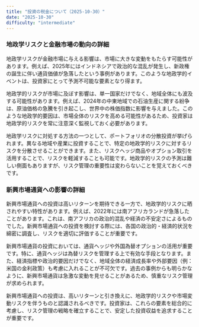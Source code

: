 ```yaml
---
title: "投資の税金について（2025-10-30）"
date: "2025-10-30"
difficulty: "intermediate"
---
```


### 地政学リスクと金融市場の動向の詳細

地政学リスクが金融市場に与える影響は、市場に大きな変動をもたらす可能性があります。例えば、2025年にはインドネシアで政治的な混乱が発生し、新政権の誕生に伴い通貨価値が急落したという事例があります。このような地政学的イベントは、投資家にとって予測不可能な要素となり得ます。

地政学的リスクが市場に及ぼす影響は、単一国家だけでなく、地域全体にも波及する可能性があります。例えば、2024年の中東地域での石油生産に関する紛争は、原油価格の急騰を引き起こし、世界中の株価指数に影響を与えました。このような地政学的要因は、市場全体のリスクを高める可能性があるため、投資家は地政学的リスクを常に注意深く監視しておく必要があります。

地政学リスクに対処する方法の一つとして、ポートフォリオの分散投資が挙げられます。異なる地域や産業に投資することで、特定の地政学的リスクに対するリスクを分散させることができます。また、リスクヘッジ商品やオプション取引を活用することで、リスクを軽減することも可能です。地政学的リスクの予測は難しい側面もありますが、リスク管理の重要性は変わらないことを覚えておくべきです。

### 新興市場通貨への影響の詳細

新興市場通貨への投資は高いリターンを期待できる一方で、地政学的リスクに晒されやすい特性があります。例えば、2022年には南アフリカランドが急落したことがあります。これは、南アフリカの政治的混乱や経済の不安定さによるものでした。新興市場通貨への投資を検討する際には、各国の政治的・経済的状況を綿密に調査し、リスクを適切に評価することが重要です。

新興市場通貨の投資においては、通貨ヘッジや外国為替オプションの活用が重要です。特に、通貨ヘッジは為替リスクを管理する上で有効な手段となります。また、経済指標や政治的要因だけでなく、地域全体の経済成長率や外部要因（例：米国の金利政策）も考慮に入れることが不可欠です。過去の事例からも明らかなように、新興市場通貨は急激な変動を見せることがあるため、慎重なリスク管理が求められます。

新興市場通貨への投資は、高いリターンと引き換えに、地政学的リスクや市場変動リスクを伴うものと認識されるべきです。投資家は、これらの要素を総合的に考慮し、リスク管理の戦略を確立することで、安定した投資収益を追求することが重要です。
